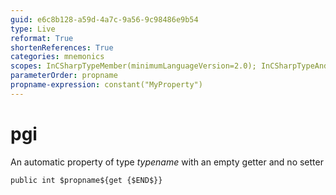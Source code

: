 ```yaml
---
guid: e6c8b128-a59d-4a7c-9a56-9c98486e9b54
type: Live
reformat: True
shortenReferences: True
categories: mnemonics
scopes: InCSharpTypeMember(minimumLanguageVersion=2.0); InCSharpTypeAndNamespace(minimumLanguageVersion=2.0)
parameterOrder: propname
propname-expression: constant("MyProperty")
---
```


# pgi

An automatic property of type $typename$ with an empty getter and no setter

```
public int $propname${get {$END$}}
```
